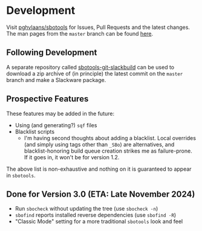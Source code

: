 # Development

Visit [pghvlaans/sbotools](https://github.com/pghvlaans/sbotools) for Issues, Pull Requests and the latest changes. The man pages from the `master` branch can be found [here](/sbotools/man/post-release/).

## Following Development

A separate repository called [sbotools-git-slackbuild](https://github.com/pghvlaans/sbotools-git-slackbuild) can be used to download a zip archive of (in principle) the latest commit on the `master` branch and make a Slackware package.

## Prospective Features

These features may be added in the future:

* Using (and generating?) `sqf` files
* Blacklist scripts
  * I'm having second thoughts about adding a blacklist. Local overrides (and simply using tags other than `_SBo`) are alternatives, and blacklist-honoring build queue creation strikes me as failure-prone. If it goes in, it won't be for version 1.2.

The above list is non-exhaustive and nothing on it is guaranteed to appear in `sbotools`.

## Done for Version 3.0 (ETA: Late November 2024)

* Run `sbocheck` without updating the tree (use `sbocheck -n`)
* `sbofind` reports installed reverse dependencies (use `sbofind -R`)
* "Classic Mode" setting for a more traditional `sbotools` look and feel

